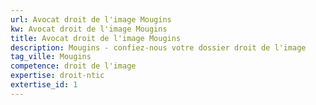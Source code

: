 ```yaml
---
url: Avocat droit de l'image Mougins
kw: Avocat droit de l'image Mougins
title: Avocat droit de l'image Mougins
description: Mougins - confiez-nous votre dossier droit de l'image
tag_ville: Mougins
competence: droit de l'image
expertise: droit-ntic
extertise_id: 1
---
```

